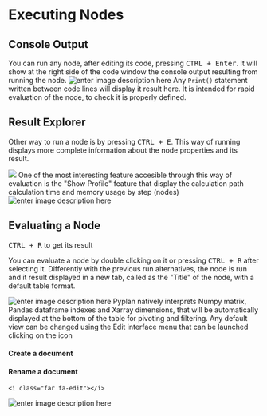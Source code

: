 
# Executing Nodes
## Console Output
You can run any node, after editing its code, pressing <kbd>CTRL + Enter</kbd>.
It will show at the right side of the code window the console output resulting from running the node.
![enter image description here](http://img.pyplan.org/Node-execution-code-tab.png)
Any `Print()` statement written between code lines will display it result here.
It is intended for rapid evaluation of the node, to check it is properly defined.

## Result Explorer
Other way to run a node is by pressing <kbd>CTRL + E</kbd>.
This way of running displays more complete information about the node properties and its result.

![](http://img.pyplan.org/Node-execution-profile.png)
One of the most interesting feature accesible through this way of evaluation is the "Show Profile" feature that display the calculation path calculation time and memory usage by step (nodes)
![enter image description here](http://img.pyplan.org/Node-execution-console+.png)

## Evaluating a Node
<kbd>CTRL + R</kbd> to get its result

You can evaluate a node by double clicking on it or pressing <kbd>CTRL + R</kbd> after selecting it.
Differently with the previous run alternatives, the node is run and it result displayed in a new tab, called as the "Title" of the node, with a default table format.

![enter image description here](http://img.pyplan.org/Node-execution-default.png)
Pyplan natively interprets Numpy matrix, Pandas dataframe indexes and Xarray dimensions, that will be automatically displayed at the bottom of the table for pivoting and filtering.
Any default view can be changed using the Edit interface menu that can be launched clicking on the icon 
####  <i class="icon-file"></i> Create a document
<i class="fa-pencil-square-o"></i>
#### <i class="icon-pencil"></i> Rename a document
<i class="far fa-edit"></i>

    <i class="far fa-edit"></i>
    

![enter image description here](http://img.pyplan.org/Node-execution-edit-interface.png)
<!--stackedit_data:
eyJoaXN0b3J5IjpbLTE0ODYyMzk3ODgsNDc3MzU2ODUyLDEyNj
kxMTU4NjgsLTQ3MjIxODI1MCwtMzc5OTE2MDgwLC0xODU1MzI5
OTc5LDE0MzU1MjcyODAsMTA4MTA3OTc0NSw1MDU5NTIyNDEsOT
YwMTA4NiwxMTkwMzIyMTA0LC01NDIwNTcwNDJdfQ==
-->